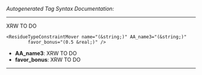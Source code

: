 _Autogenerated Tag Syntax Documentation:_

---
XRW TO DO

```
<ResidueTypeConstraintMover name="(&string;)" AA_name3="(&string;)"
        favor_bonus="(0.5 &real;)" />
```

-   **AA_name3**: XRW TO DO
-   **favor_bonus**: XRW TO DO

---
